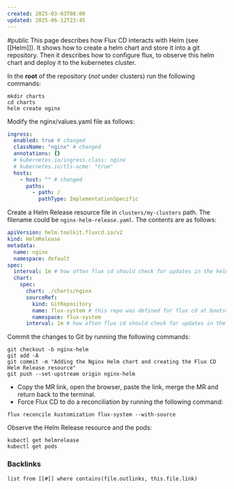```yaml
---
created: 2025-03-03T08:00
updated: 2025-06-12T23:45
---
```

#public
This page describes how Flux CD interacts with Helm (see [[Helm]]). It shows how to create a helm chart and store it into a git repository. Then it describes how to configure flux, to observe this helm chart and deploy it to the kubernetes cluster.

In the **root** of the repository (_not_ under clusters) run the following commands:

```shelll
mkdir charts
cd charts
helm create nginx
```

Modify the nginx/values.yaml file as follows:

```yaml
ingress:  
  enabled: true # changed  
  className: "nginx" # changed  
  annotations: {}  
  # kubernetes.io/ingress.class: nginx    
  # kubernetes.io/tls-acme: "true"  
  hosts:  
    - host: "" # changed  
      paths:  
        - path: /  
          pathType: ImplementationSpecific
```

Create a Helm Release resource file in `clusters/my-clusters` path. The filename could be `nginx-helm-release.yaml`. The contents are as follows:

```yaml
apiVersion: helm.toolkit.fluxcd.io/v2  
kind: HelmRelease  
metadata:  
  name: nginx  
  namespace: default  
spec:  
  interval: 1m # how often flux cd should check for updates in the helm release file  
  chart:  
    spec:  
      chart: ./charts/nginx  
      sourceRef:  
        kind: GitRepository  
        name: flux-system # this repo was defined for flux cd at bootstrapping  
        namespace: flux-system  
      interval: 1m # how often flux cd should check for updates in the helm chart file
```
Commit the changes to Git by running the following commands:

```shell
git checkout -b nginx-helm
git add -A
git commit -m "Adding the Nginx Helm chart and creating the Flux CD Helm Release resource"
git push --set-upstream origin nginx-helm
```

- Copy the MR link, open the browser, paste the link, merge the MR and return back to the terminal.
- Force Flux CD to do a reconciliation by running the following command:

```
flux reconcile kustomization flux-system --with-source
```

Observe the Helm Release resource and the pods:

```
kubectl get helmrelease
kubectl get pods
```

### Backlinks
```dataview 
list from [[#]] where contains(file.outlinks, this.file.link)
```

